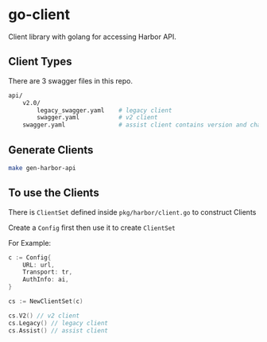 # go-client
Client library with golang for accessing Harbor API.

## Client Types

There are 3 swagger files in this repo.

```sh
api/
    v2.0/
        legacy_swagger.yaml    # legacy client
        swagger.yaml           # v2 client
    swagger.yaml               # assist client contains version and chart healthcheck

```

## Generate Clients

```sh
make gen-harbor-api
```

## To use the Clients

There is `ClientSet` defined inside `pkg/harbor/client.go` to construct Clients

Create a `Config` first then use it to create `ClientSet`

For Example:

```go
c := Config{
    URL: url,
	Transport: tr,
	AuthInfo: ai,
}

cs := NewClientSet(c)

cs.V2() // v2 client
cs.Legacy() // legacy client
cs.Assist() // assist client
```
